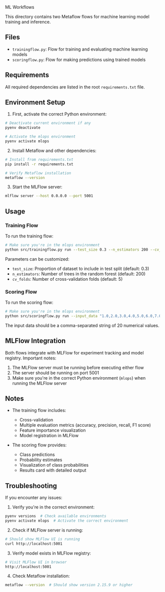 ML Workflows

This directory contains two Metaflow flows for machine learning model training and inference.

## Files

- `trainingflow.py`: Flow for training and evaluating machine learning models
- `scoringflow.py`: Flow for making predictions using trained models

## Requirements

All required dependencies are listed in the root `requirements.txt` file.

## Environment Setup

1. First, activate the correct Python environment:

```bash
# Deactivate current environment if any
pyenv deactivate

# Activate the mlops environment
pyenv activate mlops
```

2. Install Metaflow and other dependencies:

```bash
# Install from requirements.txt
pip install -r requirements.txt

# Verify Metaflow installation
metaflow --version
```

3. Start the MLFlow server:

```bash
mlflow server --host 0.0.0.0 --port 5001
```

## Usage

### Training Flow

To run the training flow:

```bash
# Make sure you're in the mlops environment
python src/trainingflow.py run --test_size 0.3 --n_estimators 200 --cv_folds 5
```

Parameters can be customized:

- `test_size`: Proportion of dataset to include in test split (default: 0.3)
- `n_estimators`: Number of trees in the random forest (default: 200)
- `cv_folds`: Number of cross-validation folds (default: 5)

### Scoring Flow

To run the scoring flow:

```bash
# Make sure you're in the mlops environment
python src/scoringflow.py run --input_data "1.0,2.0,3.0,4.0,5.0,6.0,7.0,8.0,9.0,10.0,11.0,12.0,13.0,14.0,15.0,16.0,17.0,18.0,19.0,20.0"
```

The input data should be a comma-separated string of 20 numerical values.

## MLFlow Integration

Both flows integrate with MLFlow for experiment tracking and model registry. Important notes:

1. The MLFlow server must be running before executing either flow
2. The server should be running on port 5001
3. Make sure you're in the correct Python environment (`mlops`) when running the MLFlow server

## Notes

- The training flow includes:

  - Cross-validation
  - Multiple evaluation metrics (accuracy, precision, recall, F1 score)
  - Feature importance visualization
  - Model registration in MLFlow
- The scoring flow provides:

  - Class predictions
  - Probability estimates
  - Visualization of class probabilities
  - Results card with detailed output

## Troubleshooting

If you encounter any issues:

1. Verify you're in the correct environment:

```bash
pyenv versions  # Check available environments
pyenv activate mlops  # Activate the correct environment
```

2. Check if MLFlow server is running:

```bash
# Should show MLFlow UI is running
curl http://localhost:5001
```

3. Verify model exists in MLFlow registry:

```bash
# Visit MLFlow UI in browser
http://localhost:5001
```

4. Check Metaflow installation:

```bash
metaflow --version  # Should show version 2.15.9 or higher
```

